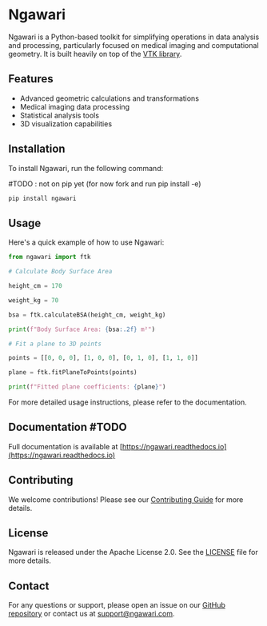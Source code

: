 # Ngawari

Ngawari is a Python-based toolkit for simplifying operations in data analysis and processing, particularly focused on medical imaging and computational geometry. It is built heavily on top of the [VTK library](https://vtk.org/).

## Features

- Advanced geometric calculations and transformations
- Medical imaging data processing
- Statistical analysis tools
- 3D visualization capabilities

## Installation

To install Ngawari, run the following command:

#TODO : not on pip yet (for now fork and run pip install -e)

```bash
pip install ngawari
```

## Usage

Here's a quick example of how to use Ngawari:

```python
from ngawari import ftk

# Calculate Body Surface Area

height_cm = 170

weight_kg = 70

bsa = ftk.calculateBSA(height_cm, weight_kg)

print(f"Body Surface Area: {bsa:.2f} m²")

# Fit a plane to 3D points

points = [[0, 0, 0], [1, 0, 0], [0, 1, 0], [1, 1, 0]]

plane = ftk.fitPlaneToPoints(points)

print(f"Fitted plane coefficients: {plane}")
```

For more detailed usage instructions, please refer to the documentation.

## Documentation #TODO

Full documentation is available at [https://ngawari.readthedocs.io](https://ngawari.readthedocs.io)

## Contributing

We welcome contributions! Please see our [Contributing Guide](CONTRIBUTING.md) for more details.

## License

Ngawari is released under the Apache License 2.0. See the [LICENSE](LICENSE) file for more details.

## Contact

For any questions or support, please open an issue on our [GitHub repository](https://github.com/fraser29/ngawari) or contact us at support@ngawari.com.
